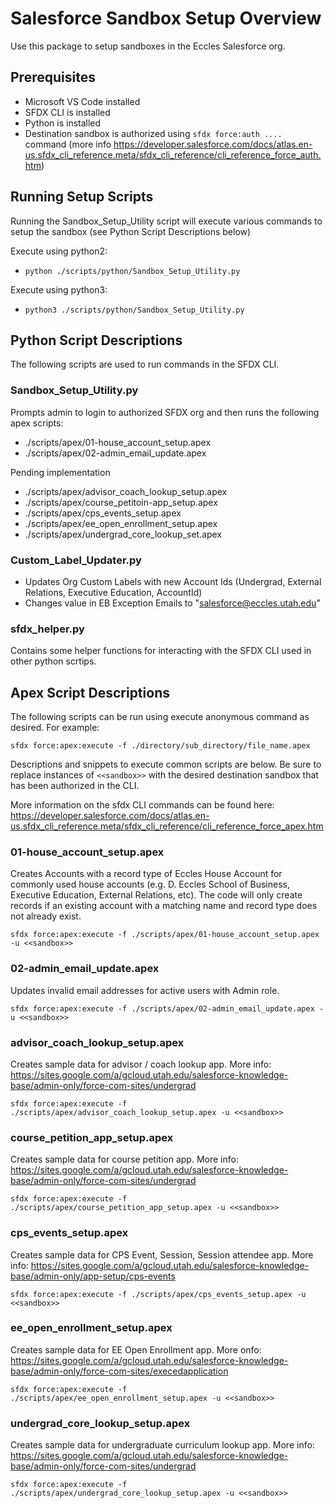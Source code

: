 # Salesforce Sandbox Setup Overview

Use this package to setup sandboxes in the Eccles Salesforce org.

## Prerequisites

- Microsoft VS Code installed
- SFDX CLI is installed
- Python is installed
- Destination sandbox is authorized using `sfdx force:auth ....` command (more info https://developer.salesforce.com/docs/atlas.en-us.sfdx_cli_reference.meta/sfdx_cli_reference/cli_reference_force_auth.htm)

## Running Setup Scripts

Running the Sandbox_Setup_Utility script will execute various commands to setup the sandbox (see Python Script Descriptions below)

Execute using python2:

- `python ./scripts/python/Sandbox_Setup_Utility.py`

Execute using python3:

- `python3 ./scripts/python/Sandbox_Setup_Utility.py`

## Python Script Descriptions

The following scripts are used to run commands in the SFDX CLI.

### Sandbox_Setup_Utility.py

Prompts admin to login to authorized SFDX org and then runs the following apex scripts:

- ./scripts/apex/01-house_account_setup.apex
- ./scripts/apex/02-admin_email_update.apex

Pending implementation

- ./scripts/apex/advisor_coach_lookup_setup.apex
- ./scripts/apex/course_petitoin-app_setup.apex
- ./scripts/apex/cps_events_setup.apex
- ./scripts/apex/ee_open_enrollment_setup.apex
- ./scripts/apex/undergrad_core_lookup_set.apex

### Custom_Label_Updater.py

- Updates Org Custom Labels with new Account Ids (Undergrad, External Relations, Executive Education, AccountId)
- Changes value in EB Exception Emails to "salesforce@eccles.utah.edu"

### sfdx_helper.py

Contains some helper functions for interacting with the SFDX CLI used in other python scrtips.

## Apex Script Descriptions

The following scripts can be run using execute anonymous command as desired. For example:

`sfdx force:apex:execute -f ./directory/sub_directory/file_name.apex`

Descriptions and snippets to execute common scripts are below. Be sure to replace instances of `<<sandbox>>` with the desired destination sandbox that has been authorized in the CLI.

More information on the sfdx CLI commands can be found here: https://developer.salesforce.com/docs/atlas.en-us.sfdx_cli_reference.meta/sfdx_cli_reference/cli_reference_force_apex.htm

### 01-house_account_setup.apex

Creates Accounts with a record type of Eccles House Account for commonly used house accounts (e.g. D. Eccles School of Business, Executive Education, External Relations, etc). The code will only create records if an existing account with a matching name and record type does not already exist.

`sfdx force:apex:execute -f ./scripts/apex/01-house_account_setup.apex -u <<sandbox>>`

### 02-admin_email_update.apex

Updates invalid email addresses for active users with Admin role.

`sfdx force:apex:execute -f ./scripts/apex/02-admin_email_update.apex -u <<sandbox>>`

### advisor_coach_lookup_setup.apex

Creates sample data for advisor / coach lookup app. More info: https://sites.google.com/a/gcloud.utah.edu/salesforce-knowledge-base/admin-only/force-com-sites/undergrad

`sfdx force:apex:execute -f ./scripts/apex/advisor_coach_lookup_setup.apex -u <<sandbox>>`

### course_petition_app_setup.apex

Creates sample data for course petition app. More info: https://sites.google.com/a/gcloud.utah.edu/salesforce-knowledge-base/admin-only/force-com-sites/undergrad

`sfdx force:apex:execute -f ./scripts/apex/course_petition_app_setup.apex -u <<sandbox>>`

### cps_events_setup.apex

Creates sample data for CPS Event, Session, Session attendee app. More info: https://sites.google.com/a/gcloud.utah.edu/salesforce-knowledge-base/admin-only/app-setup/cps-events

`sfdx force:apex:execute -f ./scripts/apex/cps_events_setup.apex -u <<sandbox>>`

### ee_open_enrollment_setup.apex

Creates sample data for EE Open Enrollment app. More onfo: https://sites.google.com/a/gcloud.utah.edu/salesforce-knowledge-base/admin-only/force-com-sites/execedapplication

`sfdx force:apex:execute -f ./scripts/apex/ee_open_enrollment_setup.apex -u <<sandbox>>`

### undergrad_core_lookup_setup.apex

Creates sample data for undergraduate curriculum lookup app. More info: https://sites.google.com/a/gcloud.utah.edu/salesforce-knowledge-base/admin-only/force-com-sites/undergrad

`sfdx force:apex:execute -f ./scripts/apex/undergrad_core_lookup_setup.apex -u <<sandbox>>`
